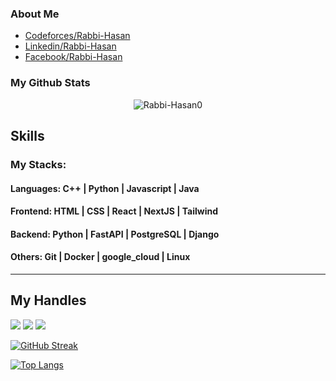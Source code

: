 ### About Me
- [Codeforces/Rabbi-Hasan](https://codeforces.com/profile/Rabbi_hasan162)
- [Linkedin/Rabbi-Hasan](https://www.linkedin.com/in/rabbi-hasan-712231244/)
- [Facebook/Rabbi-Hasan](https://www.facebook.com/profile.php?id=100080589047918)
  

### My Github Stats
<p align="center"> <img src="https://github-readme-stats.vercel.app/api?username=Rabbi-Hasan0&show_icons=true&count_private=true&theme=dark" alt="Rabbi-Hasan0" />

  
## Skills

### My Stacks:

#### Languages: C++ | Python | Javascript | Java

#### Frontend: HTML | CSS | React | NextJS | Tailwind

#### Backend: Python | FastAPI | PostgreSQL | Django

#### Others: Git | Docker | google_cloud | Linux 
---------------
## My Handles
 [<img src="https://img.shields.io/badge/Rabbi-hasan-151515?style=for-the-badge&logo=linkedin&logoColor=white">](https://www.linkedin.com/in/rabbi-hasan-712231244)
 [<img src="https://img.shields.io/badge/Git-Analysis-151515?style=for-the-badge&logo=SVG&logoColor=79740e">](https://profile-summary-for-github.com/user/Rabbi-hasan0) 
 [<img src="https://img.shields.io/badge/Codeforces-151515?style=for-the-badge&logo=SVG&logoColor=79740e">](https://codeforces.com/profile/Rabbi_hasan162) 


<!--  CONTRIBUTION AND STREAK BLOCK -->
 [![GitHub Streak](https://github-readme-streak-stats.herokuapp.com/?user=Rabbi-hasan0&currStreakNum=2FD3EB&fire=pink&sideLabels=F00&theme=nightowl)](https://git.io/streak-stats)
 
 <!--  TOP LANGUAGES STATISTICS -->
 [![Top Langs](https://github-readme-stats.vercel.app/api/top-langs/?username=Rabbi-hasan0&theme=dark&layout=compact&align=right&width=40%)](https://github.com/Rabbi-hasan0/github-readme-stats)
